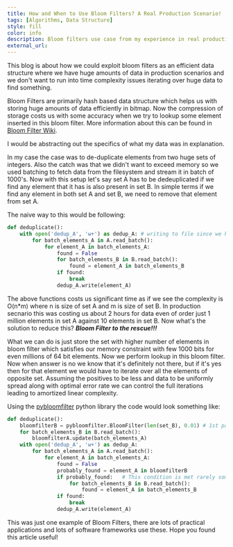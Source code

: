 ```yaml
---
title: How and When to Use Bloom Filters? A Real Production Scenario!
tags: [Algorithms, Data Structure]
style: fill
color: info
description: Bloom filters use case from my experience in real production scenario.
external_url: 
---
```


This blog is about how we could exploit bloom filters as an efficient data structure where we have huge amounts of data in production scenarios and we don't want to run into time complexity issues iterating over huge data to find something.

Bloom Filters are primarily hash based data structure which helps us with storing huge amounts of data efficiently in bitmap. Now the compression of storage costs us with some accuracy when we try to lookup some element inserted in this bloom filter. More information about this can be found in [Bloom Filter Wiki](https://en.wikipedia.org/wiki/Bloom_filter). 

I would be abstracting out the specifics of what my data was in explanation.

In my case the case was to de-duplicate elements from two huge sets of integers. Also the catch was that we didn't want to exceed memory so we used batching to fetch data from the filesystem and stream it in batch of 1000's. Now with this setup let's say set A has to be dedeuplicated if we find any element that it has is also present in set B. In simple terms if we find any element in both set A and set B, we need to remove that element from set A. 

The naive way to this would be following:

```python
def deduplicate():
    with open('dedup_A', 'w+') as dedup_A: # writing to file since we have memory constraints and can't store in RAM
        for batch_elements_A in A.read_batch():
            for element_A in batch_elements_A:
                found = False
                for batch_elements_B in B.read_batch():
                    found = element_A in batch_elements_B
                if found:
                    break
                dedup_A.write(element_A)
```

The above functions costs us significant time as if we see the complexity is O(n\*m) where n is size of set A and m is size of set B. In production secnario this was costing us about 2 hours for data even of order just 1 million elements in set A against 10 elements in set B. Now what's the solution to reduce this? ***Bloom Filter to the rescue!!!***

What we can do is just store the set with higher number of elements in bloom filter which satisfies our memory constraint with few 1000 bits for even millions of 64 bit elements. Now we perform lookup in this bloom filter. Now when answer is no we know that it's definitely not there, but if it's yes then for that element we would have to iterate over all the elements of opposite set. Assuming the positives to be less and data to be uniformly spread along with optimal error rate we can control the full iterations leading to amortized linear complexity.

Using the [pybloomfilter](https://github.com/prashnts/pybloomfiltermmap3) python library the code would look something like:

```python
def deduplicate():
    bloomfilterB = pybloomfilter.BloomFilter(len(set_B), 0.01) # 1st param is # elements to be put in filter, second is acceptable error rate 
    for batch_elements_B in B.read_batch():
        bloomfilterA.update(batch_elements_A)
    with open('dedup_A', 'w+') as dedup_A:
        for batch_elements_A in A.read_batch():
            for element_A in batch_elements_A:
                found = False
                probably_found = element_A in bloomfilterB
                if probably_found:   # This condition is met rarely some few constant times hence amortizing complexity to linear
                    for batch_elements_B in B.read_batch():
                        found = element_A in batch_elements_B
                if found:
                    break
                dedup_A.write(element_A)
```

This was just one example of Bloom Filters, there are lots of practical applications and lots of software frameworks use these. Hope you found this article useful!
